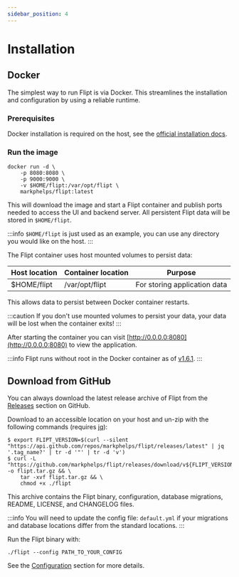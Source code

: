 ```yaml
---
sidebar_position: 4
---
```


# Installation

## Docker

The simplest way to run Flipt is via Docker. This streamlines the installation and configuration by using a reliable runtime.

### Prerequisites

Docker installation is required on the host, see the [official installation docs](https://docs.docker.com/install/).

### Run the image

```shell
docker run -d \
    -p 8080:8080 \
    -p 9000:9000 \
    -v $HOME/flipt:/var/opt/flipt \
    markphelps/flipt:latest
```

This will download the image and start a Flipt container and publish ports needed to access the UI and backend server. All persistent Flipt data will be stored in `$HOME/flipt`.

:::info
`$HOME/flipt` is just used as an example, you can use any directory you would like on the host.
:::

The Flipt container uses host mounted volumes to persist data:

| Host location | Container location | Purpose                      |
| ------------- | ------------------ | ---------------------------- |
| $HOME/flipt   | /var/opt/flipt     | For storing application data |

This allows data to persist between Docker container restarts.

:::caution
If you don't use mounted volumes to persist your data, your data will be lost when the container exits!
:::

After starting the container you can visit [http://0.0.0.0:8080](http://0.0.0.0:8080) to view the application.

:::info
Flipt runs without root in the Docker container as of [v1.6.1](https://github.com/markphelps/flipt/releases/tag/v1.6.1).
:::

## Download from GitHub

You can always download the latest release archive of Flipt from the [Releases](https://github.com/markphelps/flipt/releases) section on GitHub.

Download to an accessible location on your host and un-zip with the following commands (requires [jq](https://stedolan.github.io/jq/)):

```shell
$ export FLIPT_VERSION=$(curl --silent "https://api.github.com/repos/markphelps/flipt/releases/latest" | jq '.tag_name?' | tr -d '"' | tr -d 'v')
$ curl -L "https://github.com/markphelps/flipt/releases/download/v${FLIPT_VERSION}/flipt_${FLIPT_VERSION}_linux_x86_64.tar.gz" -o flipt.tar.gz && \
    tar -xvf flipt.tar.gz && \
    chmod +x ./flipt
```

This archive contains the Flipt binary, configuration, database migrations, README, LICENSE, and CHANGELOG files.

:::info
You will need to update the config file: `default.yml` if your migrations and database locations differ from the standard locations.
:::

Run the Flipt binary with:

```shell
./flipt --config PATH_TO_YOUR_CONFIG
```

See the [Configuration](./configuration) section for more details.
